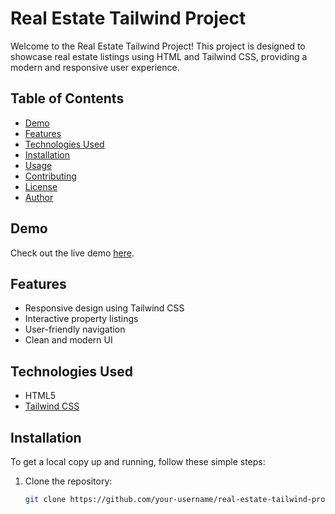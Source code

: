 # Real Estate Tailwind Project

Welcome to the Real Estate Tailwind Project! This project is designed to showcase real estate listings using HTML and Tailwind CSS, providing a modern and responsive user experience.

## Table of Contents

- [Demo](#demo)
- [Features](#features)
- [Technologies Used](#technologies-used)
- [Installation](#installation)
- [Usage](#usage)
- [Contributing](#contributing)
- [License](#license)
- [Author](#author)

## Demo

Check out the live demo [here](https://myrealestateezy.netlify.app/).

## Features

- Responsive design using Tailwind CSS
- Interactive property listings
- User-friendly navigation
- Clean and modern UI

## Technologies Used

- HTML5
- [Tailwind CSS](https://tailwindcss.com/)

## Installation

To get a local copy up and running, follow these simple steps:

1. Clone the repository:
   ```bash
   git clone https://github.com/your-username/real-estate-tailwind-project.git









